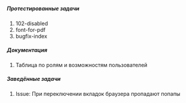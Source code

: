 ##### Протестированные задачи
1. 102-disabled 
2. font-for-pdf
3. bugfix-index

##### Документация
1. Таблица по ролям и возможностям пользователей

##### Заведённые задачи
1. Issue: При переключении вкладок браузера пропадают попапы
